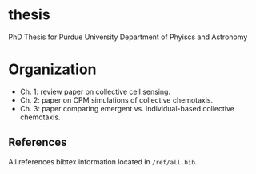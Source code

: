 # thesis
PhD Thesis for Purdue University Department of Phyiscs and Astronomy

# Organization

- Ch. 1: review paper on collective cell sensing.
- Ch. 2: paper on CPM simulations of collective chemotaxis.
- Ch. 3: paper comparing emergent vs. individual-based collective chemotaxis.

## References

All references bibtex information located in `/ref/all.bib`.

